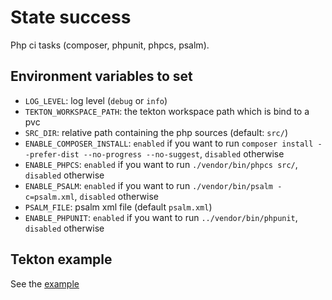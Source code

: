 # State success

Php ci tasks (composer, phpunit, phpcs, psalm).

## Environment variables to set

* `LOG_LEVEL`: log level (`debug` or `info`)
* `TEKTON_WORKSPACE_PATH`: the tekton workspace path which is bind to a pvc
* `SRC_DIR`: relative path containing the php sources (default: `src/`)
* `ENABLE_COMPOSER_INSTALL`: `enabled` if you want to run `composer install --prefer-dist --no-progress --no-suggest`, `disabled` otherwise
* `ENABLE_PHPCS`: `enabled` if you want to run `./vendor/bin/phpcs src/`, `disabled` otherwise
* `ENABLE_PSALM`: `enabled` if you want to run `./vendor/bin/psalm -c=psalm.xml`, `disabled` otherwise
* `PSALM_FILE`: psalm xml file (default `psalm.xml`)
* `ENABLE_PHPUNIT`: `enabled` if you want to run `../vendor/bin/phpunit`, `disabled` otherwise

## Tekton example

See the [example](./php-ci.yaml)
